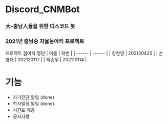 # Discord_CNMBot
### 大-충남人들을 위한 디스코드 봇




### 2021년 충남중 자율동아리 프로젝트

프로젝트 참여자 명단 
| 이름 | 학번 |
| ------ | ------ |
| 장현영 | 202120425 |
| 손영채 | 202120117 |
| 백승우 | 202110114 |



# 기능
- 자가진단 알림 (done)
- 학사일정 알림 (done)
- 시간표 제공
- 공지사항 
